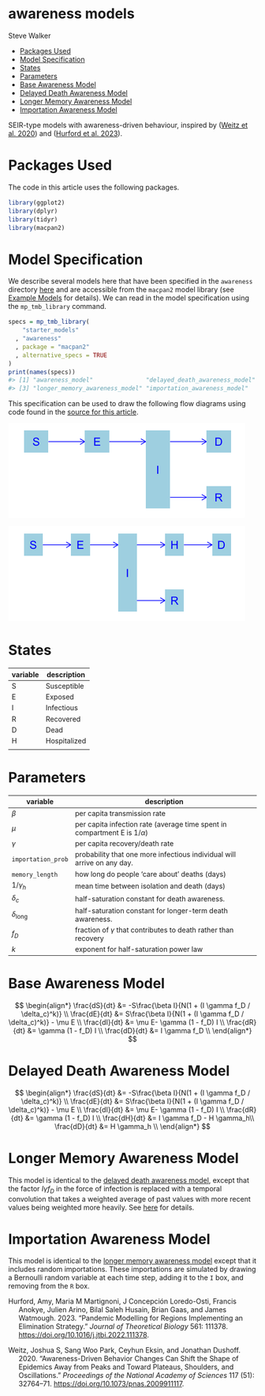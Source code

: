awareness models
================
Steve Walker

-   <a href="#packages-used" id="toc-packages-used">Packages Used</a>
-   <a href="#model-specification" id="toc-model-specification">Model
    Specification</a>
-   <a href="#states" id="toc-states">States</a>
-   <a href="#parameters" id="toc-parameters">Parameters</a>
-   <a href="#base-awareness-model" id="toc-base-awareness-model">Base
    Awareness Model</a>
-   <a href="#delayed-death-awareness-model"
    id="toc-delayed-death-awareness-model">Delayed Death Awareness Model</a>
-   <a href="#longer-memory-awareness-model"
    id="toc-longer-memory-awareness-model">Longer Memory Awareness Model</a>
-   <a href="#importation-awareness-model"
    id="toc-importation-awareness-model">Importation Awareness Model</a>

SEIR-type models with awareness-driven behaviour, inspired by ([Weitz et
al. 2020](#ref-weitz2020awareness)) and ([Hurford et al.
2023](#ref-hurford2023pandemic)).

# Packages Used

The code in this article uses the following packages.

``` r
library(ggplot2)
library(dplyr)
library(tidyr)
library(macpan2)
```

# Model Specification

We describe several models here that have been specified in the
`awareness` directory
[here](https://github.com/canmod/macpan2/blob/main/inst/starter_models/awareness/tmb.R)
and are accessible from the `macpan2` model library (see [Example
Models](https://canmod.github.io/macpan2/articles/example_models.html)
for details). We can read in the model specification using the
`mp_tmb_library` command.

``` r
specs = mp_tmb_library(
    "starter_models"
  , "awareness"
  , package = "macpan2"
  , alternative_specs = TRUE
)
print(names(specs))
#> [1] "awareness_model"               "delayed_death_awareness_model"
#> [3] "longer_memory_awareness_model" "importation_awareness_model"
```

This specification can be used to draw the following flow diagrams using
code found in the [source for this
article](https://github.com/canmod/macpan2/blob/main/inst/starter_models/awareness/README.Rmd).

![](./figures/diagram-1.png)<!-- -->

![](./figures/diagram-delayed-death-1.png)<!-- -->

# States

| variable | description  |
|----------|--------------|
| S        | Susceptible  |
| E        | Exposed      |
| I        | Infectious   |
| R        | Recovered    |
| D        | Dead         |
| H        | Hospitalized |
|          |              |

# Parameters

| variable               | description                                                                   |
|------------------------|-------------------------------------------------------------------------------|
| $\beta$                | per capita transmission rate                                                  |
| $\mu$                  | per capita infection rate (average time spent in compartment E is $1/\alpha$) |
| $\gamma$               | per capita recovery/death rate                                                |
| `importation_prob`     | probability that one more infectious individual will arrive on any day.       |
| `memory_length`        | how long do people ‘care about’ deaths (days)                                 |
| $1/\gamma_h$           | mean time between isolation and death (days)                                  |
| $\delta_c$             | half-saturation constant for death awareness.                                 |
| $\delta_{\text{long}}$ | half-saturation constant for longer-term death awareness.                     |
| $f_D$                  | fraction of $\gamma$ that contributes to death rather than recovery           |
| $k$                    | exponent for half-saturation power law                                        |

# Base Awareness Model

$$
\begin{align*}
\frac{dS}{dt} &= -S\frac{\beta I}{N(1 + (I \gamma f_D / \delta_c)^k)} \\
\frac{dE}{dt} &= S\frac{\beta I}{N(1 + (I \gamma f_D / \delta_c)^k)} - \mu E \\
\frac{dI}{dt} &= \mu E- \gamma (1 - f_D) I \\
\frac{dR}{dt} &= \gamma (1 - f_D) I \\
\frac{dD}{dt} &= I \gamma f_D \\
\end{align*}
$$

# Delayed Death Awareness Model

$$
\begin{align*}
\frac{dS}{dt} &= -S\frac{\beta I}{N(1 + (I \gamma f_D / \delta_c)^k)} \\
\frac{dE}{dt} &= S\frac{\beta I}{N(1 + (I \gamma f_D / \delta_c)^k)} - \mu E \\
\frac{dI}{dt} &= \mu E- \gamma (1 - f_D) I \\
\frac{dR}{dt} &= \gamma (1 - f_D) I \\
\frac{dH}{dt} &= I \gamma f_D - H \gamma_h\\
\frac{dD}{dt} &= H \gamma_h \\
\end{align*}
$$

# Longer Memory Awareness Model

This model is identical to the [delayed death awareness
model](#delayed-death-awareness-model), except that the factor
$I \gamma f_D$ in the force of infection is replaced with a temporal
convolution that takes a weighted average of past values with more
recent values being weighted more heavily. See
[here](https://github.com/canmod/macpan2/blob/main/inst/starter_models/awareness/tmb.R)
for details.

# Importation Awareness Model

This model is identical to the [longer memory awareness
model](#longer-memory-awareness-model) except that it includes random
importations. These importations are simulated by drawing a Bernoulli
random variable at each time step, adding it to the `I` box, and
removing from the `R` box.

<div id="refs" class="references csl-bib-body hanging-indent">

<div id="ref-hurford2023pandemic" class="csl-entry">

Hurford, Amy, Maria M Martignoni, J Concepción Loredo-Osti, Francis
Anokye, Julien Arino, Bilal Saleh Husain, Brian Gaas, and James
Watmough. 2023. “Pandemic Modelling for Regions Implementing an
Elimination Strategy.” *Journal of Theoretical Biology* 561: 111378.
<https://doi.org/10.1016/j.jtbi.2022.111378>.

</div>

<div id="ref-weitz2020awareness" class="csl-entry">

Weitz, Joshua S, Sang Woo Park, Ceyhun Eksin, and Jonathan Dushoff.
2020. “Awareness-Driven Behavior Changes Can Shift the Shape of
Epidemics Away from Peaks and Toward Plateaus, Shoulders, and
Oscillations.” *Proceedings of the National Academy of Sciences* 117
(51): 32764–71. <https://doi.org/10.1073/pnas.2009911117>.

</div>

</div>

